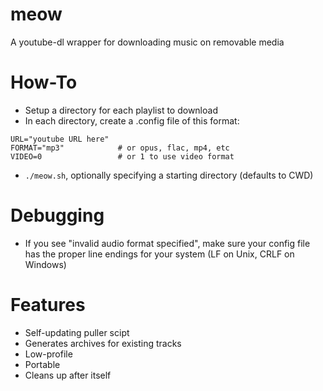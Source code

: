 # meow
A youtube-dl wrapper for downloading music on removable media

# How-To
* Setup a directory for each playlist to download
* In each directory, create a .config file of this format:

```
URL="youtube URL here"
FORMAT="mp3"            # or opus, flac, mp4, etc
VIDEO=0                 # or 1 to use video format
```

* `./meow.sh`, optionally specifying a starting directory (defaults to CWD)

# Debugging
* If you see "invalid audio format specified", make sure your config file has the proper line endings for your system (LF on Unix, CRLF on Windows)

# Features
- Self-updating puller scipt
- Generates archives for existing tracks
- Low-profile
- Portable
- Cleans up after itself
